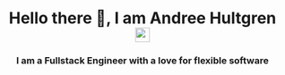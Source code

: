 <h1 id="title" align="center">Hello there 👋, I am Andree Hultgren 
<a href="https://www.linkedin.com/in/andree-hultgren-7b7045128/"><img height="26px" src="https://upload.wikimedia.org/wikipedia/commons/thumb/c/ca/LinkedIn_logo_initials.png/768px-LinkedIn_logo_initials.png"></img></a></h1>
<h3 id="description" align="center">I am a Fullstack Engineer with a love for flexible software</h3>
